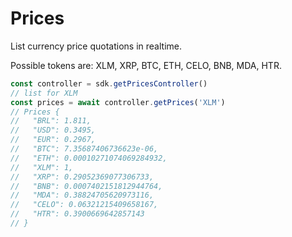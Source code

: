 # Prices

List currency price quotations in realtime.

Possible tokens are: XLM, XRP, BTC, ETH, CELO, BNB, MDA, HTR.

```js
const controller = sdk.getPricesController()
// list for XLM
const prices = await controller.getPrices('XLM')
// Prices {
//   "BRL": 1.811,
//   "USD": 0.3495,
//   "EUR": 0.2967,
//   "BTC": 7.35687406736623e-06,
//   "ETH": 0.00010271074069284932,
//   "XLM": 1,
//   "XRP": 0.29052369077306733,
//   "BNB": 0.0007402151812944764,
//   "MDA": 0.38824705620973116,
//   "CELO": 0.06321215409658167,
//   "HTR": 0.3900669642857143
// }
```
